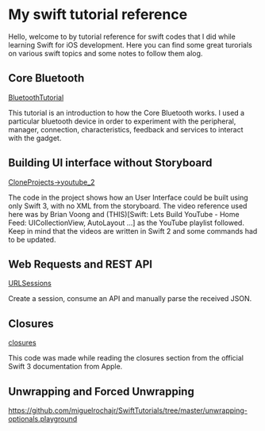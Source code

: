 # My swift tutorial reference

Hello, welcome to by tutorial reference for swift codes that I did while learning Swift for iOS development. Here you can find some great 
turorials on various swift topics and some notes to follow them alog. 

## Core Bluetooth 

[BluetoothTutorial](https://github.com/miguelrochajr/SwiftTutorials/tree/master/BluetoothTutorial)

This tutorial is an introduction to how the Core Bluetooth works. I used a particular bluetooth device in order to experiment with the peripheral, manager, connection, characteristics, feedback and services to interact with the gadget.

## Building UI interface without Storyboard

[CloneProjects->youtube_2](https://github.com/miguelrochajr/SwiftTutorials/tree/master/CloneProjects/LetsBuildThatApp-YouTubeClone)

 The code in the project shows how an User Interface could be built using only Swift 3, with no XML from the storyboard. The video reference used here was by Brian Voong and (THIS)[Swift: Lets Build YouTube - Home Feed: UICollectionView, AutoLayout ...] as the YouTube playlist followed.
  Keep in mind that the videos are written in Swift 2 and some commands had to be updated.

## Web Requests and REST API

[URLSessions](https://github.com/miguelrochajr/SwiftTutorials/tree/master/URLSession)

Create a session, consume an API and manually parse the received JSON.

## Closures

[closures](https://github.com/miguelrochajr/SwiftTutorials/tree/master/closure.playground)

  This code was made while reading the closures section from the official Swift 3 documentation from Apple.

## Unwrapping and Forced Unwrapping

https://github.com/miguelrochajr/SwiftTutorials/tree/master/unwrapping-optionals.playground

